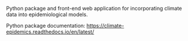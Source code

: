 Python package and front-end web application for incorporating climate data into epidemiological models.

Python package documentation: https://climate-epidemics.readthedocs.io/en/latest/
